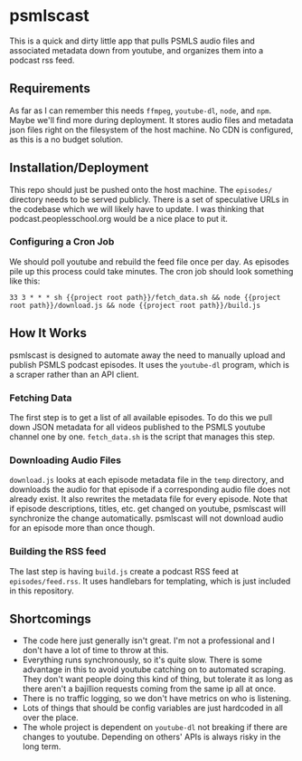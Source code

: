 # psmlscast
This is a quick and dirty little app that pulls PSMLS audio files and associated metadata down from youtube, and organizes them into a podcast rss feed.

## Requirements
As far as I can remember this needs `ffmpeg`, `youtube-dl`, `node`, and `npm`. Maybe we'll find more during deployment.
It stores audio files and metadata json files right on the filesystem of the host machine. No CDN is configured, as this is a no budget solution.

## Installation/Deployment
This repo should just be pushed onto the host machine. The `episodes/` directory needs to be served publicly. There is a set of speculative URLs in the codebase which we will likely have to update. I was thinking that podcast.peoplesschool.org would be a nice place to put it.

### Configuring a Cron Job
We should poll youtube and rebuild the feed file once per day. As episodes pile up this process could take minutes. The cron job should look something like this:
```
33 3 * * * sh {{project root path}}/fetch_data.sh && node {{project root path}}/download.js && node {{project root path}}/build.js
```

## How It Works
psmlscast is designed to automate away the need to manually upload and publish PSMLS podcast episodes. It uses the `youtube-dl` program, which is a scraper rather than an API client.

### Fetching Data
The first step is to get a list of all available episodes. To do this we pull down JSON metadata for all videos published to the PSMLS youtube channel one by one. `fetch_data.sh` is the script that manages this step.

### Downloading Audio Files
`download.js` looks at each episode metadata file in the `temp` directory, and downloads the audio for that episode if a corresponding audio file does not already exist. It also rewrites the metadata file for every episode. Note that if episode descriptions, titles, etc. get changed on youtube, psmlscast will synchronize the change automatically. psmlscast will not download audio for an episode more than once though.

### Building the RSS feed
The last step is having `build.js` create a podcast RSS feed at `episodes/feed.rss`. It uses handlebars for templating, which is just included in this repository.

## Shortcomings
* The code here just generally isn't great. I'm not a professional and I don't have a lot of time to throw at this.
* Everything runs synchronously, so it's quite slow. There is some advantage in this to avoid youtube catching on to automated scraping. They don't want people doing this kind of thing, but tolerate it as long as there aren't a bajillion requests coming from the same ip all at once.
* There is no traffic logging, so we don't have metrics on who is listening.
* Lots of things that should be config variables are just hardcoded in all over the place.
* The whole project is dependent on `youtube-dl` not breaking if there are changes to youtube. Depending on others' APIs is always risky in the long term.
